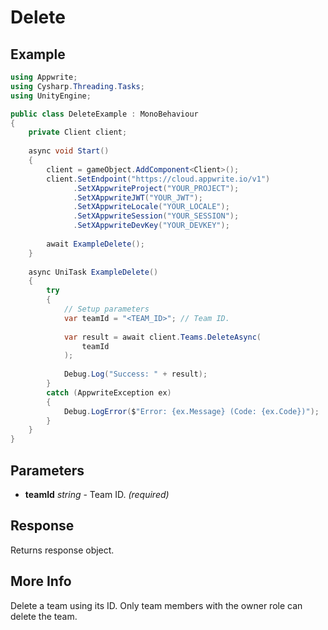 # Delete

## Example

```csharp
using Appwrite;
using Cysharp.Threading.Tasks;
using UnityEngine;

public class DeleteExample : MonoBehaviour
{
    private Client client;
    
    async void Start()
    {
        client = gameObject.AddComponent<Client>();
        client.SetEndpoint("https://cloud.appwrite.io/v1")
              .SetXAppwriteProject("YOUR_PROJECT");
              .SetXAppwriteJWT("YOUR_JWT");
              .SetXAppwriteLocale("YOUR_LOCALE");
              .SetXAppwriteSession("YOUR_SESSION");
              .SetXAppwriteDevKey("YOUR_DEVKEY");
        
        await ExampleDelete();
    }
    
    async UniTask ExampleDelete()
    {
        try
        {
            // Setup parameters
            var teamId = "<TEAM_ID>"; // Team ID.
            
            var result = await client.Teams.DeleteAsync(
                teamId
            );
            
            Debug.Log("Success: " + result);
        }
        catch (AppwriteException ex)
        {
            Debug.LogError($"Error: {ex.Message} (Code: {ex.Code})");
        }
    }
}
```

## Parameters

- **teamId** *string* - Team ID. *(required)*

## Response

Returns response object.
## More Info

Delete a team using its ID. Only team members with the owner role can delete the team.
